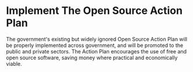 Implement The Open Source Action Plan
=====================================

The government's existing but widely ignored Open Source Action Plan 
will be properly implemented across government, and will be promoted to 
the public and private sectors. The Action Plan encourages the use of 
free and open source software, saving money where practical and 
economically viable.